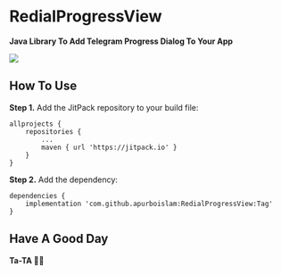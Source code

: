 # RedialProgressView
**Java Library To Add Telegram Progress Dialog To Your App**


[![](https://jitpack.io/v/apurboislam/RedialProgressView.svg)](https://jitpack.io/#apurboislam/RedialProgressView)

## How To Use
**Step 1.** Add the JitPack repository to your build file:
```
allprojects {
	repositories {
		...
		maven { url 'https://jitpack.io' }
	}
}
```

**Step 2.** Add the dependency:
```
dependencies {
	implementation 'com.github.apurboislam:RedialProgressView:Tag'
}
```

## Have A Good Day

**Ta-TA 👋🏻**
